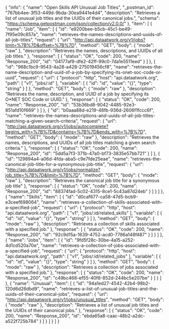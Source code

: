 {
  "info": {
    "name": "Open Skills API Unusual Job Titles",
    "_postman_id": "767bb4ee-3f53-449d-9bda-30ea9441e4d4",
    "description": "Retrieves a list of unusual job titles and the UUIDs of their canonical jobs.",
    "schema": "https://schema.getpostman.com/json/collection/v2.0.0/"
  },
  "item": [
    {
      "name": "Job",
      "item": [
        {
          "id": "e9200bee-b5cb-45c1-be49-7f95e09c857a",
          "name": "retrieves-the-names-descriptions-and-uuids-of-all-job-titles",
          "request": {
            "url": "http://api.dataatwork.org/v1/jobs?limit=%7B%7D&offset=%7B%7D",
            "method": "GET",
            "body": {
              "mode": "raw"
            },
            "description": "Retrieves the names, descriptions, and UUIDs of all job titles."
          },
          "response": [
            {
              "status": "OK",
              "code": 200,
              "name": "Response_200",
              "id": "04177af9-dfe2-42ff-99c0-7da1e5511eed"
            }
          ]
        },
        {
          "id": "968c1bc9-9543-4a28-a428-275019456cf8",
          "name": "retrieves-the-name-description-and-uuid-of-a-job-by-specifying-its-onet-soc-code-or-uuid",
          "request": {
            "url": {
              "protocol": "http",
              "host": "api.dataatwork.org",
              "path": [
                "v1",
                "jobs/:id"
              ],
              "variable": [
                {
                  "id": "id",
                  "value": "{}",
                  "type": "string"
                }
              ]
            },
            "method": "GET",
            "body": {
              "mode": "raw"
            },
            "description": "Retrieves the name, description, and UUID of a job by specifying its O*NET SOC Code or UUID."
          },
          "response": [
            {
              "status": "OK",
              "code": 200,
              "name": "Response_200",
              "id": "53b36bd8-9042-4485-92e3-851afd10f669"
            }
          ]
        },
        {
          "id": "b0aaa88d-e219-48fb-936d-2606f1fccc6f",
          "name": "retrieves-the-names-descriptions-and-uuids-of-all-job-titles-matching-a-given-search-criteria",
          "request": {
            "url": "http://api.dataatwork.org/v1/jobs/autocomplete?begins_with=%7B%7D&contains=%7B%7D&ends_with=%7B%7D",
            "method": "GET",
            "body": {
              "mode": "raw"
            },
            "description": "Retrieves the names, descriptions, and UUIDs of all job titles matching a given search criteria."
          },
          "response": [
            {
              "status": "OK",
              "code": 200,
              "name": "Response_200",
              "id": "5dd5a7f3-371b-47a0-bf73-3835e57bb721"
            }
          ]
        },
        {
          "id": "129894a4-a06d-4fda-aba5-c9e7fde25eae",
          "name": "retrieves-the-canonical-job-title-for-a-synonymous-job-title",
          "request": {
            "url": "http://api.dataatwork.org/v1/jobs/normalize?job_title=%7B%7D&limit=%7B%7D",
            "method": "GET",
            "body": {
              "mode": "raw"
            },
            "description": "Retrieves the canonical job title for a synonymous job title"
          },
          "response": [
            {
              "status": "OK",
              "code": 200,
              "name": "Response_200",
              "id": "88374fad-5c02-4315-8ce1-5c43a87d24eb"
            }
          ]
        }
      ]
    },
    {
      "name": "Skills",
      "item": [
        {
          "id": "d0caf677-ca58-47d5-bcb9-e3ceef698064",
          "name": "retrieves-a-collection-of-skills-associated-with-a-specified-job",
          "request": {
            "url": {
              "protocol": "http",
              "host": "api.dataatwork.org",
              "path": [
                "v1",
                "jobs/:id/related_skills"
              ],
              "variable": [
                {
                  "id": "id",
                  "value": "{}",
                  "type": "string"
                }
              ]
            },
            "method": "GET",
            "body": {
              "mode": "raw"
            },
            "description": "Retrieves a collection of skills associated with a specified job."
          },
          "response": [
            {
              "status": "OK",
              "code": 200,
              "name": "Response_200",
              "id": "92c9d15a-1639-4752-acd0-7786a148f487"
            }
          ]
        }
      ]
    },
    {
      "name": "Jobs",
      "item": [
        {
          "id": "9fd5f28c-30be-4a15-a252-4d1cd520a70e",
          "name": "retrieves-a-collection-of-jobs-associated-with-a-specified-job",
          "request": {
            "url": {
              "protocol": "http",
              "host": "api.dataatwork.org",
              "path": [
                "v1",
                "jobs/:id/related_jobs"
              ],
              "variable": [
                {
                  "id": "id",
                  "value": "{}",
                  "type": "string"
                }
              ]
            },
            "method": "GET",
            "body": {
              "mode": "raw"
            },
            "description": "Retrieves a collection of jobs associated with a specified job."
          },
          "response": [
            {
              "status": "OK",
              "code": 200,
              "name": "Response_200",
              "id": "c49bc468-ef55-40f8-852d-244bc5e207be"
            }
          ]
        }
      ]
    },
    {
      "name": "Unusual",
      "item": [
        {
          "id": "94a1ed27-4542-42b4-98b2-120d6d26dbd9",
          "name": "retrieves-a-list-of-unusual-job-titles-and-the-uuids-of-their-canonical-jobs",
          "request": {
            "url": "http://api.dataatwork.org/v1/jobs/unusual_titles",
            "method": "GET",
            "body": {
              "mode": "raw"
            },
            "description": "Retrieves a list of unusual job titles and the UUIDs of their canonical jobs."
          },
          "response": [
            {
              "status": "OK",
              "code": 200,
              "name": "Response_200",
              "id": "ebda65a8-caac-48b2-a2dc-a522f725b784"
            }
          ]
        }
      ]
    }
  ]
}